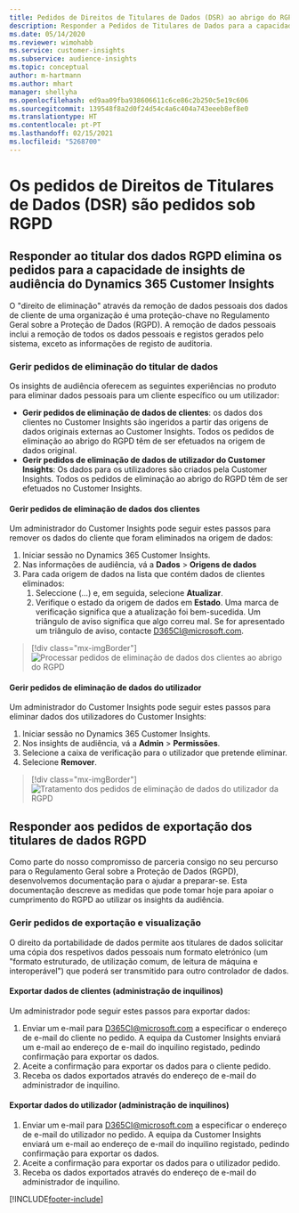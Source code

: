 ```yaml
---
title: Pedidos de Direitos de Titulares de Dados (DSR) ao abrigo do RGPD | Microsoft Docs
description: Responder a Pedidos de Titulares de Dados para a capacidade de insights de audiência do Dynamics 365 Customer Insights.
ms.date: 05/14/2020
ms.reviewer: wimohabb
ms.service: customer-insights
ms.subservice: audience-insights
ms.topic: conceptual
author: m-hartmann
ms.author: mhart
manager: shellyha
ms.openlocfilehash: ed9aa09fba938606611c6ce86c2b250c5e19c606
ms.sourcegitcommit: 139548f8a2d0f24d54c4a6c404a743eeeb8ef8e0
ms.translationtype: HT
ms.contentlocale: pt-PT
ms.lasthandoff: 02/15/2021
ms.locfileid: "5268700"
---
```

# <a name="data-subject-rights-dsr-requests-under-gdpr"></a>Os pedidos de Direitos de Titulares de Dados (DSR) são pedidos sob RGPD

## <a name="responding-to-gdpr-data-subject-delete-requests-for-dynamics-365-customer-insights-audience-insights-capability"></a>Responder ao titular dos dados RGPD elimina os pedidos para a capacidade de insights de audiência do Dynamics 365 Customer Insights

O "direito de eliminação" através da remoção de dados pessoais dos dados de cliente de uma organização é uma proteção-chave no Regulamento Geral sobre a Proteção de Dados (RGPD). A remoção de dados pessoais inclui a remoção de todos os dados pessoais e registos gerados pelo sistema, exceto as informações de registo de auditoria.

### <a name="manage-data-subject-delete-requests"></a>Gerir pedidos de eliminação do titular de dados

Os insights de audiência oferecem as seguintes experiências no produto para eliminar dados pessoais para um cliente específico ou um utilizador:

- **Gerir pedidos de eliminação de dados de clientes**: os dados dos clientes no Customer Insights são ingeridos a partir das origens de dados originais externas ao Customer Insights. Todos os pedidos de eliminação ao abrigo do RGPD têm de ser efetuados na origem de dados original.
- **Gerir pedidos de eliminação de dados de utilizador do Customer Insights**: Os dados para os utilizadores são criados pela Customer Insights. Todos os pedidos de eliminação ao abrigo do RGPD têm de ser efetuados no Customer Insights.

#### <a name="manage-delete-requests-for-customer-data"></a>Gerir pedidos de eliminação de dados dos clientes

Um administrador do Customer Insights pode seguir estes passos para remover os dados do cliente que foram eliminados na origem de dados:

1. Iniciar sessão no Dynamics 365 Customer Insights.
2. Nas informações de audiência, vá a **Dados** > **Origens de dados**
3. Para cada origem de dados na lista que contém dados de clientes eliminados:
   1. Seleccione (...) e, em seguida, selecione **Atualizar**.
   2. Verifique o estado da origem de dados em **Estado**. Uma marca de verificação significa que a atualização foi bem-sucedida. Um triângulo de aviso significa que algo correu mal. Se for apresentado um triângulo de aviso, contacte D365CI@microsoft.com.

> [!div class="mx-imgBorder"]
> ![Processar pedidos de eliminação de dados dos clientes ao abrigo do RGPD](media/gdpr-data-sources.png "Processar pedidos de eliminação de dados dos clientes ao abrigo do RGPD")

#### <a name="manage-delete-requests-for-user-data"></a>Gerir pedidos de eliminação de dados do utilizador

Um administrador do Customer Insights pode seguir estes passos para eliminar dados dos utilizadores do Customer Insights:

1. Iniciar sessão no Dynamics 365 Customer Insights.
2. Nos insights de audiência, vá a **Admin** > **Permissões**.
3. Selecione a caixa de verificação para o utilizador que pretende eliminar.
4. Selecione **Remover**.

> [!div class="mx-imgBorder"]
> ![Tratamento dos pedidos de eliminação de dados do utilizador da RGPD](media/gdpr-permissions.png "Tratamento dos pedidos de eliminação de dados do utilizador da RGPD ")

## <a name="responding-to-gdpr-data-subject-export-requests"></a>Responder aos pedidos de exportação dos titulares de dados RGPD

Como parte do nosso compromisso de parceria consigo no seu percurso para o Regulamento Geral sobre a Proteção de Dados (RGPD), desenvolvemos documentação para o ajudar a preparar-se. Esta documentação descreve as medidas que pode tomar hoje para apoiar o cumprimento do RGPD ao utilizar os insights da audiência.

### <a name="manage-export-and-view-requests"></a>Gerir pedidos de exportação e visualização

O direito da portabilidade de dados permite aos titulares de dados solicitar uma cópia dos respetivos dados pessoais num formato eletrónico (um "formato estruturado, de utilização comum, de leitura de máquina e interoperável") que poderá ser transmitido para outro controlador de dados.

#### <a name="export-customer-data-tenant-admin"></a>Exportar dados de clientes (administração de inquilinos)

Um administrador pode seguir estes passos para exportar dados:

1. Enviar um e-mail para D365CI@microsoft.com a especificar o endereço de e-mail do cliente no pedido. A equipa da Customer Insights enviará um e-mail ao endereço de e-mail do inquilino registado, pedindo confirmação para exportar os dados.
2. Aceite a confirmação para exportar os dados para o cliente pedido.
3. Receba os dados exportados através do endereço de e-mail do administrador de inquilino.

#### <a name="export-user-data-tenant-admin"></a>Exportar dados do utilizador (administração de inquilinos)

1. Enviar um e-mail para D365CI@microsoft.com a especificar o endereço de e-mail do utilizador no pedido. A equipa da Customer Insights enviará um e-mail ao endereço de e-mail do inquilino registado, pedindo confirmação para exportar os dados.
2. Aceite a confirmação para exportar os dados para o utilizador pedido.
3. Receba os dados exportados através do endereço de e-mail do administrador de inquilino.


[!INCLUDE[footer-include](../includes/footer-banner.md)]